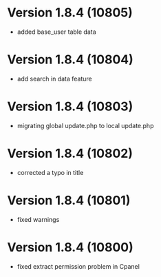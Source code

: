# Version 1.8.4 (10805)
- added base_user table data

# Version 1.8.4 (10804)
- add search in data feature

# Version 1.8.4 (10803)
- migrating global update.php to local update.php

# Version 1.8.4 (10802)
- corrected a typo in title

# Version 1.8.4 (10801)
- fixed warnings

# Version 1.8.4 (10800)
- fixed extract permission problem in Cpanel